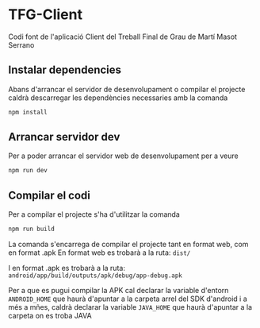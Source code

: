 # TFG-Client
Codi font de l'aplicació Client del Treball Final de Grau de Martí Masot Serrano

## Instalar dependencies
Abans d'arrancar el servidor de desenvolupament o compilar el projecte caldrà descarregar les dependències necessaries amb la comanda

```bash
npm install
```

## Arrancar servidor dev
Per a poder arrancar el servidor web de desenvolupament per a veure 

```bash
npm run dev
```

## Compilar el codi 
Per a compilar el projecte s'ha d'utilitzar la comanda
```bash
npm run build
```
La comanda s'encarrega de compilar el projecte tant en format web, com en format .apk
En format web es trobarà a la ruta:
```dist/```

I en format .apk es trobarà a la ruta:
```android/app/build/outputs/apk/debug/app-debug.apk```

Per a que es pugui compilar la APK cal declarar la variable d'entorn ```ANDROID_HOME``` que haurà d'apuntar a la carpeta arrel del SDK d'android i a més a mñes, caldrà declarar la variable ```JAVA_HOME``` que haurà d'apuntar a la carpeta on es troba JAVA
